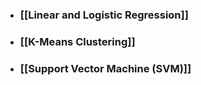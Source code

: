- ### [[Linear and Logistic Regression]]

- ### [[K-Means Clustering]]

- ### [[Support Vector Machine (SVM)]]